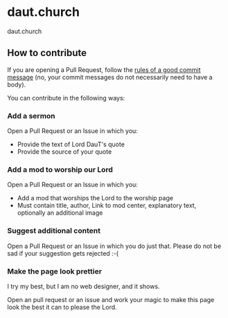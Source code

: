 # daut.church
daut.church

## How to contribute

If you are opening a Pull Request, follow the [rules of a good commit message](https://chris.beams.io/posts/git-commit/#seven-rules)
(no, your commit messages do not necessarily need to have a body).

You can contribute in the following ways:

### Add a sermon

Open a Pull Request or an Issue in which you: 
- Provide the text of Lord DauT's quote
- Provide the source of your quote

### Add a mod to worship our Lord

Open a Pull Request or an Issue in which you: 
- Add a mod that worships the Lord to the worship page
- Must contain title, author, Link to mod center, explanatory text, optionally an additional image

### Suggest additional content

Open a Pull Request or an Issue in which you do just that.
Please do not be sad if your suggestion gets rejected :-(

### Make the page look prettier

I try my best, but I am no web designer, and it shows.

Open an pull request or an issue and work your magic to make this page look the best it can to please the Lord.
